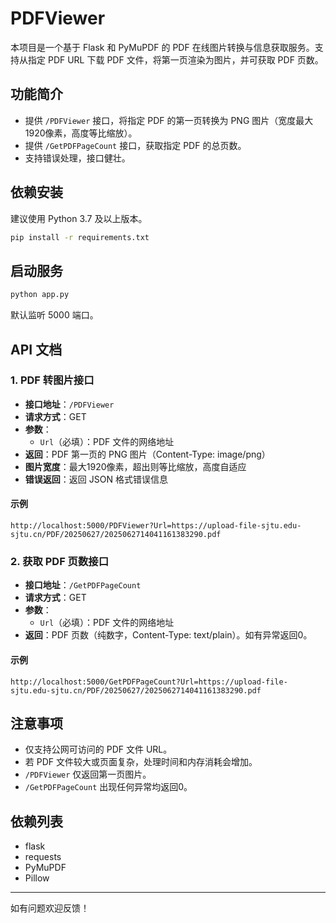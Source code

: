 # PDFViewer

本项目是一个基于 Flask 和 PyMuPDF 的 PDF 在线图片转换与信息获取服务。支持从指定 PDF URL 下载 PDF 文件，将第一页渲染为图片，并可获取 PDF 页数。

## 功能简介
- 提供 `/PDFViewer` 接口，将指定 PDF 的第一页转换为 PNG 图片（宽度最大1920像素，高度等比缩放）。
- 提供 `/GetPDFPageCount` 接口，获取指定 PDF 的总页数。
- 支持错误处理，接口健壮。

## 依赖安装

建议使用 Python 3.7 及以上版本。

```bash
pip install -r requirements.txt
```

## 启动服务

```bash
python app.py
```

默认监听 5000 端口。

## API 文档

### 1. PDF 转图片接口
- **接口地址**：`/PDFViewer`
- **请求方式**：GET
- **参数**：
  - `Url`（必填）：PDF 文件的网络地址
- **返回**：PDF 第一页的 PNG 图片（Content-Type: image/png）
- **图片宽度**：最大1920像素，超出则等比缩放，高度自适应
- **错误返回**：返回 JSON 格式错误信息

#### 示例
```
http://localhost:5000/PDFViewer?Url=https://upload-file-sjtu.edu-sjtu.cn/PDF/20250627/2025062714041161383290.pdf
```

### 2. 获取 PDF 页数接口
- **接口地址**：`/GetPDFPageCount`
- **请求方式**：GET
- **参数**：
  - `Url`（必填）：PDF 文件的网络地址
- **返回**：PDF 页数（纯数字，Content-Type: text/plain）。如有异常返回0。

#### 示例
```
http://localhost:5000/GetPDFPageCount?Url=https://upload-file-sjtu.edu-sjtu.cn/PDF/20250627/2025062714041161383290.pdf
```

## 注意事项
- 仅支持公网可访问的 PDF 文件 URL。
- 若 PDF 文件较大或页面复杂，处理时间和内存消耗会增加。
- `/PDFViewer` 仅返回第一页图片。
- `/GetPDFPageCount` 出现任何异常均返回0。

## 依赖列表
- flask
- requests
- PyMuPDF
- Pillow

---
如有问题欢迎反馈！ 